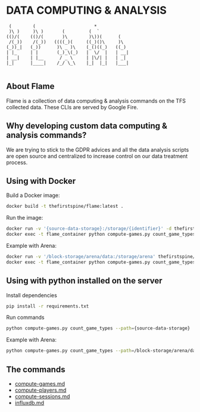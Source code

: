 # DATA COMPUTING & ANALYSIS

```
 (        (                      *             
 )\ )     )\ )       (         (  `            
(()/(    (()/(       )\        )\))(      (    
 /(_))    /(_))   ((((_)(     ((_)()\     )\   
(_))_|   (_))      )\ _ )\    (_()((_)   ((_)  
| |_     | |       (_)_\(_)   |  \/  |   | __| 
| __|    | |__      / _ \     | |\/| |   | _|  
|_|      |____|    /_/ \_\    |_|  |_|   |___| 
                                               
```

## About Flame

Flame is a collection of data computing & analysis commands on the TFS collected data. These CLIs are served by Google Fire.

## Why developing custom data computing & analysis commands?

We are trying to stick to the GDPR advices and all the data analysis scripts are open source and centralized to increase control on our data treatment process.

## Using with Docker

Build a Docker image:

```bash
docker build -t thefirstspine/flame:latest .
```

Run the image:

```bash
docker run -v '{source-data-storage}:/storage/{identifier}' -d thefirstspine/flame:latest --name flame_container
docker exec -t flame_container python compute-games.py count_game_types
```

Example with Arena:

```bash
docker run -v '/block-storage/arena/data:/storage/arena' thefirstspine/flame:latest
docker exec -t flame_container python compute-games.py count_game_types
```

## Using with python installed on the server

Install dependencies

```bash
pip install -r requirements.txt
```

Run commands

```bash
python compute-games.py count_game_types --path={source-data-storage}
```

Example with Arena:

```bash
python compute-games.py count_game_types --path=/block-storage/arena/data
```

## The commands

- [compute-games.md](compute-games.md)
- [compute-players.md](compute-players.md)
- [compute-sessions.md](compute-sessions.md)
- [influxdb.md](influxdb.md)
